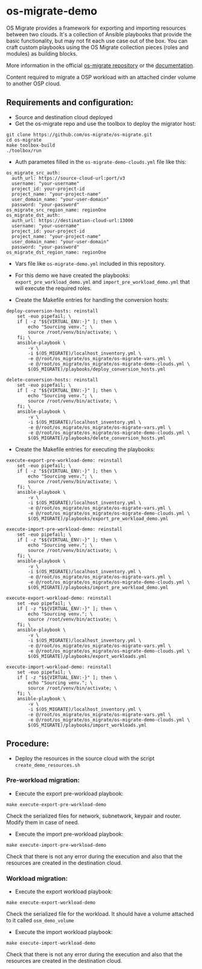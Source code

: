 # os-migrate-demo
OS Migrate provides a framework for exporting and importing resources
between two clouds. It's a collection of Ansible playbooks that
provide the basic functionality, but may not fit each use case out of
the box. You can craft custom playbooks using the OS Migrate
collection pieces (roles and modules) as building blocks.

More information in the official [os-migrate repository](https://github.com/os-migrate/os-migrate) or the [documentation](https://os-migrate.github.io/os-migrate/).

Content required to migrate a OSP workload with an attached cinder volume to another OSP cloud. 

## Requirements and configuration:
* Source and destination cloud deployed
* Get the os-migrate repo and use the toolbox to deploy the migrator host:
```
git clone https://github.com/os-migrate/os-migrate.git
cd os-migrate
make toolbox-build
./toolbox/run
```
* Auth parametes filled in the `os-migrate-demo-clouds.yml` file like this:
```
os_migrate_src_auth:
  auth_url: https://source-cloud-url:port/v3
  username: "your-username"
  project_id: your-project-id
  project_name: "your-project-name"
  user_domain_name: "your-user-domain"
  password: "your-password"
os_migrate_src_region_name: regionOne
os_migrate_dst_auth:
  auth_url: https://destination-cloud-url:13000
  username: "your-username"
  project_id: your-project-id
  project_name: "your-project-name"
  user_domain_name: "your-user-domain"
  password: "your-password"
os_migrate_dst_region_name: regionOne
```
* Vars file like `os-migrate-demo.yml` included in this repository.

* For this demo we have created the playbooks: `export_pre_workload_demo.yml` and `import_pre_workload_demo.yml` that will execute the required roles.
* Create the Makefile entries for handling the conversion hosts:
```
deploy-conversion-hosts: reinstall
	set -euo pipefail; \
	if [ -z "$${VIRTUAL_ENV:-}" ]; then \
		echo "Sourcing venv."; \
		source /root/venv/bin/activate; \
	fi; \
	ansible-playbook \
		-v \
		-i $(OS_MIGRATE)/localhost_inventory.yml \
		-e @/root/os_migrate/os_migrate/os-migrate-vars.yml \
		-e @/root/os_migrate/os_migrate/os-migrate-demo-clouds.yml \
		$(OS_MIGRATE)/playbooks/deploy_conversion_hosts.yml

delete-conversion-hosts: reinstall
	set -euo pipefail; \
	if [ -z "$${VIRTUAL_ENV:-}" ]; then \
		echo "Sourcing venv."; \
		source /root/venv/bin/activate; \
	fi; \
	ansible-playbook \
		-v \
		-i $(OS_MIGRATE)/localhost_inventory.yml \
		-e @/root/os_migrate/os_migrate/os-migrate-vars.yml \
		-e @/root/os_migrate/os_migrate/os-migrate-demo-clouds.yml \
		$(OS_MIGRATE)/playbooks/delete_conversion_hosts.yml
```
* Create the Makefile entries for executing the playbooks:
```
execute-export-pre-workload-demo: reinstall
	set -euo pipefail; \
	if [ -z "$${VIRTUAL_ENV:-}" ]; then \
		echo "Sourcing venv."; \
		source /root/venv/bin/activate; \
	fi; \
	ansible-playbook \
		-v \
		-i $(OS_MIGRATE)/localhost_inventory.yml \
		-e @/root/os_migrate/os_migrate/os-migrate-vars.yml \
		-e @/root/os_migrate/os_migrate/os-migrate-demo-clouds.yml \
		$(OS_MIGRATE)/playbooks/export_pre_workload_demo.yml

execute-import-pre-workload-demo: reinstall
	set -euo pipefail; \
	if [ -z "$${VIRTUAL_ENV:-}" ]; then \
		echo "Sourcing venv."; \
		source /root/venv/bin/activate; \
	fi; \
	ansible-playbook \
		-v \
		-i $(OS_MIGRATE)/localhost_inventory.yml \
		-e @/root/os_migrate/os_migrate/os-migrate-vars.yml \
		-e @/root/os_migrate/os_migrate/os-migrate-demo-clouds.yml \
		$(OS_MIGRATE)/playbooks/import_pre_workload_demo.yml

execute-export-workload-demo: reinstall
	set -euo pipefail; \
	if [ -z "$${VIRTUAL_ENV:-}" ]; then \
		echo "Sourcing venv."; \
		source /root/venv/bin/activate; \
	fi; \
	ansible-playbook \
		-v \
		-i $(OS_MIGRATE)/localhost_inventory.yml \
		-e @/root/os_migrate/os_migrate/os-migrate-vars.yml \
		-e @/root/os_migrate/os_migrate/os-migrate-demo-clouds.yml \
		$(OS_MIGRATE)/playbooks/export_workloads.yml

execute-import-workload-demo: reinstall
	set -euo pipefail; \
	if [ -z "$${VIRTUAL_ENV:-}" ]; then \
		echo "Sourcing venv."; \
		source /root/venv/bin/activate; \
	fi; \
	ansible-playbook \
		-v \
		-i $(OS_MIGRATE)/localhost_inventory.yml \
		-e @/root/os_migrate/os_migrate/os-migrate-vars.yml \
		-e @/root/os_migrate/os_migrate/os-migrate-demo-clouds.yml \
		$(OS_MIGRATE)/playbooks/import_workloads.yml
```
## Procedure:
* Deploy the resources in the source cloud with the script `create_demo_resources.sh`

### Pre-workload migration:
* Execute the export pre-workload playbook:
```
make execute-export-pre-workload-demo
```
Check the serialized files for network, subnetwork, keypair and router. Modify them in case of need.

* Execute the import pre-workload playbook:
```
make execute-import-pre-workload-demo
```
Check that there is not any error during the execution and also that the resources are created in the destination cloud.


### Workload migration:
* Execute the export workload playbook:
```
make execute-export-workload-demo
```
Check the serialized file for the workload. It should have a volume attached to it called `osm_demo_volume`

* Execute the import workload playbook:
```
make execute-import-workload-demo
```
Check that there is not any error during the execution and also that the resources are created in the destination cloud.
